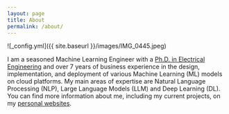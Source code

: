```yaml
---
layout: page
title: About
permalink: /about/
---
```

![_config.yml]({{ site.baseurl }}/images/IMG_0445.jpeg)

I am a seasoned Machine Learning Engineer with a <a href ="https://trepo.tuni.fi/bitstream/handle/10024/114663/shahed.pdf?sequence=1&isAllowed=y" target="_blank">Ph.D. in Electrical Engineering</a>
                        and over 7 years of business experience in the design, implementation, and deployment of 
                        various Machine Learning (ML) models on cloud platforms. My main areas of expertise are Natural Language Processing (NLP), 
                        Large Language Models (LLM) and Deep Learning (DL). You can find more information about me, including my current projects, on my <a href ="https://alishahed.github.io/personal-website/" target="_blank">personal websites</a>.

